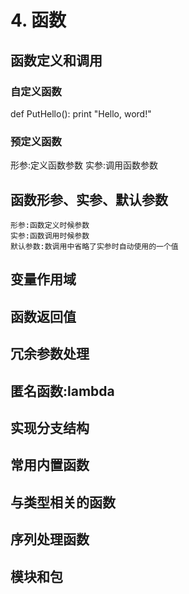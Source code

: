 # 4. 函数

## 函数定义和调用
### 自定义函数

def PutHello():
	print "Hello, word!"

### 预定义函数
形参:定义函数参数
实参:调用函数参数

## 函数形参、实参、默认参数
	形参:函数定义时候参数
	实参:函数调用时候参数
	默认参数:数调用中省略了实参时自动使用的一个值


## 变量作用域


## 函数返回值


## 冗余参数处理


## 匿名函数:lambda


## 实现分支结构


## 常用内置函数


## 与类型相关的函数


## 序列处理函数


## 模块和包